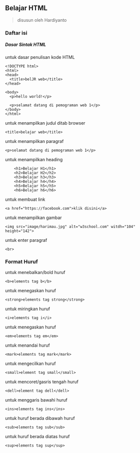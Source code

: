 ## Belajar HTML
> disusun oleh Hardiyanto


### Daftar isi





##### Dasar Sintak HTML
untuk dasar penulisan kode HTML
```
<!DOCTYPE html>
<html>
<head>
  <title>belJR web</title>
</head>

<body>
  <p>hello world!</p>

  <p>selamat datang di pemograman web 1</p>
</body>
</html>
```
untuk menampilkan judul ditab browser
```
<title>belajar web</title>
```

untuk menampilkan paragraf
```
<p>selamat datang di pemograman web 1</p>
```
untuk menampilkan heading
```
    <h1>Belajar H1</h1>
    <h2>Belajar H2</h2>
    <h3>Belajar h3</h3>
    <h4>Belajar h4</h4>
    <h5>Belajar h5</h5>
    <h6>Belajar h6</h6>
```
untuk membuat link
```
<a href="https://facebook.com">klik disini</a>
```
untuk menampilkan gambar
```
<img src="image/harimau.jpg" alt="w3school.com" witdh="104" height="142">
```
untuk enter paragraf
```
<br>
```

### Format Huruf
untuk menebalkan/bold huruf
```
<b>elements tag b</b>
```
untuk menegaskan huruf
```
<strong>elements tag strong</strong>
```
untuk miringkan huruf
```
<i>elements tag i</i>
```
untuk menegaskan huruf
```
<em>elements tag em</em>
```
untuk menandai huruf
```
<mark>elements tag mark</mark>
```
untuk mengecilkan huruf
```
<small>element tag small</small>
```
untuk mencoret/gasris tengah huruf
```
<dell>element tag dell</dell>
```
untuk menggaris bawahi huruf
```
<ins>elements tag ins</ins>
```
untuk huruf berada dibawah huruf
```
<sub>elements tag sub</sub>
```
untuk huruf berada diatas huruf
```
<sup>elements tag sup</sup>
```

